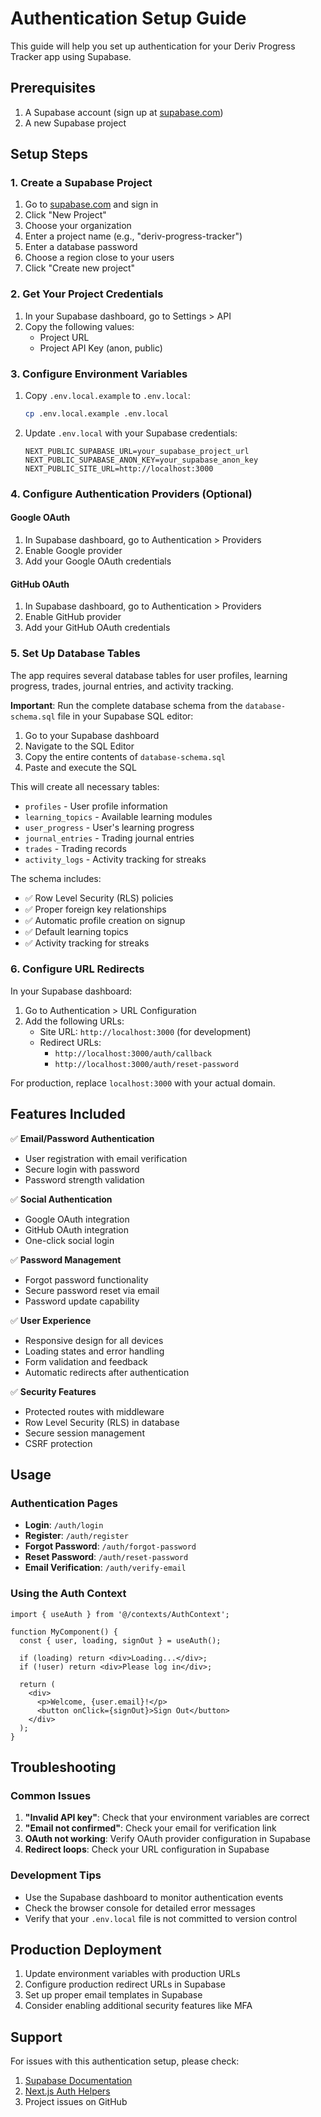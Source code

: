 # Authentication Setup Guide

This guide will help you set up authentication for your Deriv Progress Tracker app using Supabase.

## Prerequisites

1. A Supabase account (sign up at [supabase.com](https://supabase.com))
2. A new Supabase project

## Setup Steps

### 1. Create a Supabase Project

1. Go to [supabase.com](https://supabase.com) and sign in
2. Click "New Project"
3. Choose your organization
4. Enter a project name (e.g., "deriv-progress-tracker")
5. Enter a database password
6. Choose a region close to your users
7. Click "Create new project"

### 2. Get Your Project Credentials

1. In your Supabase dashboard, go to Settings > API
2. Copy the following values:
   - Project URL
   - Project API Key (anon, public)

### 3. Configure Environment Variables

1. Copy `.env.local.example` to `.env.local`:
   ```bash
   cp .env.local.example .env.local
   ```

2. Update `.env.local` with your Supabase credentials:
   ```env
   NEXT_PUBLIC_SUPABASE_URL=your_supabase_project_url
   NEXT_PUBLIC_SUPABASE_ANON_KEY=your_supabase_anon_key
   NEXT_PUBLIC_SITE_URL=http://localhost:3000
   ```

### 4. Configure Authentication Providers (Optional)

#### Google OAuth
1. In Supabase dashboard, go to Authentication > Providers
2. Enable Google provider
3. Add your Google OAuth credentials

#### GitHub OAuth
1. In Supabase dashboard, go to Authentication > Providers
2. Enable GitHub provider
3. Add your GitHub OAuth credentials

### 5. Set Up Database Tables

The app requires several database tables for user profiles, learning progress, trades, journal entries, and activity tracking.

**Important**: Run the complete database schema from the `database-schema.sql` file in your Supabase SQL editor:

1. Go to your Supabase dashboard
2. Navigate to the SQL Editor
3. Copy the entire contents of `database-schema.sql`
4. Paste and execute the SQL

This will create all necessary tables:
- `profiles` - User profile information
- `learning_topics` - Available learning modules
- `user_progress` - User's learning progress
- `journal_entries` - Trading journal entries
- `trades` - Trading records
- `activity_logs` - Activity tracking for streaks

The schema includes:
- ✅ Row Level Security (RLS) policies
- ✅ Proper foreign key relationships
- ✅ Automatic profile creation on signup
- ✅ Default learning topics
- ✅ Activity tracking for streaks

### 6. Configure URL Redirects

In your Supabase dashboard:

1. Go to Authentication > URL Configuration
2. Add the following URLs:
   - Site URL: `http://localhost:3000` (for development)
   - Redirect URLs:
     - `http://localhost:3000/auth/callback`
     - `http://localhost:3000/auth/reset-password`

For production, replace `localhost:3000` with your actual domain.

## Features Included

✅ **Email/Password Authentication**
- User registration with email verification
- Secure login with password
- Password strength validation

✅ **Social Authentication**
- Google OAuth integration
- GitHub OAuth integration
- One-click social login

✅ **Password Management**
- Forgot password functionality
- Secure password reset via email
- Password update capability

✅ **User Experience**
- Responsive design for all devices
- Loading states and error handling
- Form validation and feedback
- Automatic redirects after authentication

✅ **Security Features**
- Protected routes with middleware
- Row Level Security (RLS) in database
- Secure session management
- CSRF protection

## Usage

### Authentication Pages

- **Login**: `/auth/login`
- **Register**: `/auth/register`
- **Forgot Password**: `/auth/forgot-password`
- **Reset Password**: `/auth/reset-password`
- **Email Verification**: `/auth/verify-email`

### Using the Auth Context

```tsx
import { useAuth } from '@/contexts/AuthContext';

function MyComponent() {
  const { user, loading, signOut } = useAuth();

  if (loading) return <div>Loading...</div>;
  if (!user) return <div>Please log in</div>;

  return (
    <div>
      <p>Welcome, {user.email}!</p>
      <button onClick={signOut}>Sign Out</button>
    </div>
  );
}
```

## Troubleshooting

### Common Issues

1. **"Invalid API key"**: Check that your environment variables are correct
2. **"Email not confirmed"**: Check your email for verification link
3. **OAuth not working**: Verify OAuth provider configuration in Supabase
4. **Redirect loops**: Check your URL configuration in Supabase

### Development Tips

- Use the Supabase dashboard to monitor authentication events
- Check the browser console for detailed error messages
- Verify that your `.env.local` file is not committed to version control

## Production Deployment

1. Update environment variables with production URLs
2. Configure production redirect URLs in Supabase
3. Set up proper email templates in Supabase
4. Consider enabling additional security features like MFA

## Support

For issues with this authentication setup, please check:
1. [Supabase Documentation](https://supabase.com/docs)
2. [Next.js Auth Helpers](https://supabase.com/docs/guides/auth/auth-helpers/nextjs)
3. Project issues on GitHub
